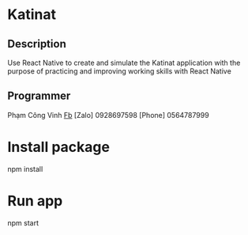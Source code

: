 # Katinat  

## Description
Use React Native to create and simulate the Katinat 
application with the purpose of practicing and improving
working skills with React Native

## Programmer
Phạm Công Vinh
[Fb](fhttps://www.facebook.com/veen.coon.111)
[Zalo] 0928697598
[Phone] 0564787999

# Install package
npm install

# Run app
npm start
